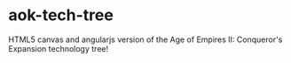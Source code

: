 aok-tech-tree
=============

HTML5 canvas and angularjs version of the Age of Empires II: Conqueror's Expansion technology tree!